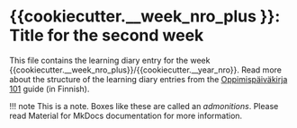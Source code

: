 # {{cookiecutter.__week_nro_plus }}: Title for the second week

This file contains the learning diary entry for the week {{cookiecutter.__week_nro_plus}}/{{cookiecutter.__year_nro}}. Read more about the structure of the learning diary entries from the [Oppimispäiväkirja 101](https://sourander.github.io/oat/) guide (in Finnish).

!!! note
    This is a note. Boxes like these are called an *admonitions*. Please read Material for MkDocs documentation for more information.